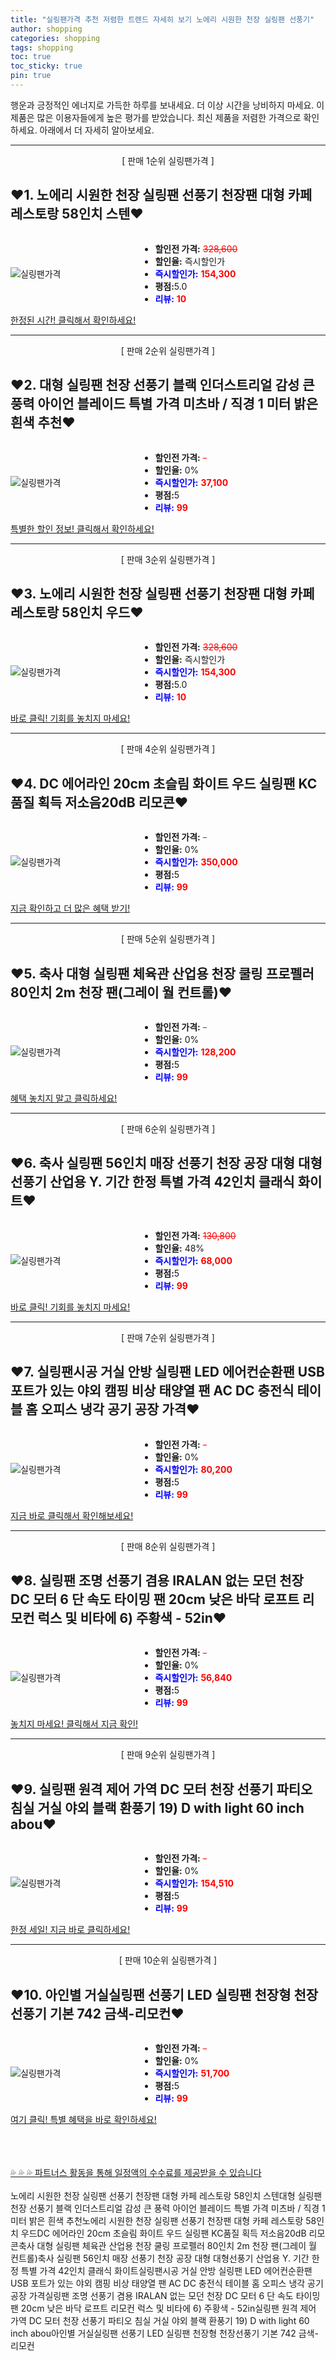 ```yaml
---
title: "실링팬가격 추천 저렴한 트렌드 자세히 보기 노에리 시원한 천장 실링팬 선풍기"
author: shopping
categories: shopping
tags: shopping
toc: true
toc_sticky: true
pin: true
---
```

행운과 긍정적인 에너지로 가득한 하루를 보내세요. 더 이상 시간을 낭비하지 마세요. 이 제품은 많은 이용자들에게 높은 평가를 받았습니다. 최신 제품을 저렴한 가격으로 확인하세요. 아래에서 더 자세히 알아보세요.

---
<p class="toplist" style="margin: 0 auto; display: block; width: fit-content;">[ 판매 1순위 실링팬가격 ]</p>

<h2><strong>❤️1. 노에리 시원한 천장 실링팬 선풍기 천장팬 대형 카페 레스토랑 58인치 스텐❤️</strong></h2>

<div style="display: flex; align-items: center;">
    <div style="flex: 0.4;">
        <img src="https://thumbnail6.coupangcdn.com/thumbnails/remote/230x230ex/image/vendor_inventory/914d/5903a97015a4b5b4ff2e0b1b93eb5e6757b1ae6855121bf989a84ba8049a.jpg" alt="실링팬가격" style="max-width: 100%;">
    </div>
    <div style="flex: 0.6; margin-left: 10px;">
        <ul>
            <li><strong>할인전 가격:</strong> <del style="color: red;">328,600</del></li>
            <li><strong>할인율:</strong> 즉시할인가</li>
            <li><span style='color:blue'><strong>즉시할인가:</strong></span> <span style='color:red'><strong>154,300</strong></span></li>
            <li><strong>평점:</strong>5.0</li>
            <li><span style='color:blue'><strong>리뷰:</strong></span> <span style='color:red'><strong>10</strong></span></li>
        </ul>
    </div>
</div>
<div class="center">
    <a href="https://William4Davisa.github.io?lptag=AF9450613&subid=githubio&pageKey=8022502089&traceid=V0-153&itemId=22424314961&vendorItemId=89469029941" class="myButton">
        한정된 시간! 클릭해서 확인하세요!
    </a>
</div>


---
<p class="toplist" style="margin: 0 auto; display: block; width: fit-content;">[ 판매 2순위 실링팬가격 ]</p>

<h2><strong>❤️2. 대형 실링팬 천장 선풍기 블랙 인더스트리얼 감성 큰 풍력 아이언 블레이드 특별 가격 미츠바 / 직경 1 미터 밝은 흰색  추천❤️</strong></h2>

<div style="display: flex; align-items: center;">
    <div style="flex: 0.4;">
        <img src="https://thumbnail10.coupangcdn.com/thumbnails/remote/230x230ex/image/vendor_inventory/fae4/a89285ab96f5ab2a70eca9fa4bd5383c7bbe0c35451bbeb0c261b50e4c6b.jpg" alt="실링팬가격" style="max-width: 100%;">
    </div>
    <div style="flex: 0.6; margin-left: 10px;">
        <ul>
            <li><strong>할인전 가격:</strong> <del style="color: red;">-</del></li>
            <li><strong>할인율:</strong> 0%</li>
            <li><span style='color:blue'><strong>즉시할인가:</strong></span> <span style='color:red'><strong>37,100</strong></span></li>
            <li><strong>평점:</strong>5</li>
            <li><span style='color:blue'><strong>리뷰:</strong></span> <span style='color:red'><strong>99</strong></span></li>
        </ul>
    </div>
</div>
<div class="center">
    <a href="https://William4Davisa.github.io?lptag=AF9450613&subid=githubio&pageKey=7418209609&traceid=V0-153&itemId=19236808103&vendorItemId=86353177112" class="myButton">
        특별한 할인 정보! 클릭해서 확인하세요!
    </a>
</div>


---
<p class="toplist" style="margin: 0 auto; display: block; width: fit-content;">[ 판매 3순위 실링팬가격 ]</p>

<h2><strong>❤️3. 노에리 시원한 천장 실링팬 선풍기 천장팬 대형 카페 레스토랑 58인치 우드❤️</strong></h2>

<div style="display: flex; align-items: center;">
    <div style="flex: 0.4;">
        <img src="https://thumbnail8.coupangcdn.com/thumbnails/remote/230x230ex/image/vendor_inventory/330e/d4112de843a726dd1343b1dae4c8956ab38258ed170159a319f689e2ecd0.jpg" alt="실링팬가격" style="max-width: 100%;">
    </div>
    <div style="flex: 0.6; margin-left: 10px;">
        <ul>
            <li><strong>할인전 가격:</strong> <del style="color: red;">328,600</del></li>
            <li><strong>할인율:</strong> 즉시할인가</li>
            <li><span style='color:blue'><strong>즉시할인가:</strong></span> <span style='color:red'><strong>154,300</strong></span></li>
            <li><strong>평점:</strong>5.0</li>
            <li><span style='color:blue'><strong>리뷰:</strong></span> <span style='color:red'><strong>10</strong></span></li>
        </ul>
    </div>
</div>
<div class="center">
    <a href="https://William4Davisa.github.io?lptag=AF9450613&subid=githubio&pageKey=8022502089&traceid=V0-153&itemId=22424314968&vendorItemId=89469029951" class="myButton">
        바로 클릭! 기회를 놓치지 마세요!
    </a>
</div>


---
<p class="toplist" style="margin: 0 auto; display: block; width: fit-content;">[ 판매 4순위 실링팬가격 ]</p>

<h2><strong>❤️4. DC 에어라인 20cm 초슬림 화이트 우드 실링팬 KC품질 획득 저소음20dB 리모콘❤️</strong></h2>

<div style="display: flex; align-items: center;">
    <div style="flex: 0.4;">
        <img src="https://thumbnail6.coupangcdn.com/thumbnails/remote/230x230ex/image/vendor_inventory/2882/b169125c491533de6bee4cd35a1434a5713cd7cf4001d5e6a29d26097060.jpg" alt="실링팬가격" style="max-width: 100%;">
    </div>
    <div style="flex: 0.6; margin-left: 10px;">
        <ul>
            <li><strong>할인전 가격:</strong> <del style="color: red;">-</del></li>
            <li><strong>할인율:</strong> 0%</li>
            <li><span style='color:blue'><strong>즉시할인가:</strong></span> <span style='color:red'><strong>350,000</strong></span></li>
            <li><strong>평점:</strong>5</li>
            <li><span style='color:blue'><strong>리뷰:</strong></span> <span style='color:red'><strong>99</strong></span></li>
        </ul>
    </div>
</div>
<div class="center">
    <a href="https://William4Davisa.github.io?lptag=AF9450613&subid=githubio&pageKey=6146523973&traceid=V0-153&itemId=11832884705&vendorItemId=79106308813" class="myButton">
        지금 확인하고 더 많은 혜택 받기!
    </a>
</div>


---
<p class="toplist" style="margin: 0 auto; display: block; width: fit-content;">[ 판매 5순위 실링팬가격 ]</p>

<h2><strong>❤️5. 축사 대형 실링팬 체육관 산업용 천장 쿨링 프로펠러 80인치 2m 천장 팬(그레이 월 컨트롤)❤️</strong></h2>

<div style="display: flex; align-items: center;">
    <div style="flex: 0.4;">
        <img src="https://thumbnail7.coupangcdn.com/thumbnails/remote/230x230ex/image/vendor_inventory/4318/e15fcfed1c35c44951f9aee507315b54e6d5a6fa4c9328cb3caecbbec1f6.jpg" alt="실링팬가격" style="max-width: 100%;">
    </div>
    <div style="flex: 0.6; margin-left: 10px;">
        <ul>
            <li><strong>할인전 가격:</strong> <del style="color: red;">-</del></li>
            <li><strong>할인율:</strong> 0%</li>
            <li><span style='color:blue'><strong>즉시할인가:</strong></span> <span style='color:red'><strong>128,200</strong></span></li>
            <li><strong>평점:</strong>5</li>
            <li><span style='color:blue'><strong>리뷰:</strong></span> <span style='color:red'><strong>99</strong></span></li>
        </ul>
    </div>
</div>
<div class="center">
    <a href="https://William4Davisa.github.io?lptag=AF9450613&subid=githubio&pageKey=7717170492&traceid=V0-153&itemId=20701022011&vendorItemId=87772221569" class="myButton">
        혜택 놓치지 말고 클릭하세요!
    </a>
</div>


---
<p class="toplist" style="margin: 0 auto; display: block; width: fit-content;">[ 판매 6순위 실링팬가격 ]</p>

<h2><strong>❤️6. 축사 실링팬 56인치 매장 선풍기 천장 공장 대형 대형선풍기 산업용 Y. 기간 한정 특별 가격 42인치   클래식 화이트❤️</strong></h2>

<div style="display: flex; align-items: center;">
    <div style="flex: 0.4;">
        <img src="https://thumbnail6.coupangcdn.com/thumbnails/remote/230x230ex/image/vendor_inventory/28cc/4fcbd432f25cef93319199ce9eea8c05c686055df5dd21a83b49cd9af122.jpg" alt="실링팬가격" style="max-width: 100%;">
    </div>
    <div style="flex: 0.6; margin-left: 10px;">
        <ul>
            <li><strong>할인전 가격:</strong> <del style="color: red;">130,800</del></li>
            <li><strong>할인율:</strong> 48%</li>
            <li><span style='color:blue'><strong>즉시할인가:</strong></span> <span style='color:red'><strong>68,000</strong></span></li>
            <li><strong>평점:</strong>5</li>
            <li><span style='color:blue'><strong>리뷰:</strong></span> <span style='color:red'><strong>99</strong></span></li>
        </ul>
    </div>
</div>
<div class="center">
    <a href="https://William4Davisa.github.io?lptag=AF9450613&subid=githubio&pageKey=8020712873&traceid=V0-153&itemId=22412062311&vendorItemId=89456881841" class="myButton">
        바로 클릭! 기회를 놓치지 마세요!
    </a>
</div>


---
<p class="toplist" style="margin: 0 auto; display: block; width: fit-content;">[ 판매 7순위 실링팬가격 ]</p>

<h2><strong>❤️7. 실링팬시공 거실 안방 실링팬 LED 에어컨순환팬 USB 포트가 있는 야외 캠핑 비상 태양열 팬 AC DC 충전식 테이블 홈 오피스 냉각 공기 공장 가격❤️</strong></h2>

<div style="display: flex; align-items: center;">
    <div style="flex: 0.4;">
        <img src="https://thumbnail10.coupangcdn.com/thumbnails/remote/230x230ex/image/vendor_inventory/aded/41922e0d69a1d558f13e2b0a0ea3c275b3ee560e5a8c677075d502c1f727.jpg" alt="실링팬가격" style="max-width: 100%;">
    </div>
    <div style="flex: 0.6; margin-left: 10px;">
        <ul>
            <li><strong>할인전 가격:</strong> <del style="color: red;">-</del></li>
            <li><strong>할인율:</strong> 0%</li>
            <li><span style='color:blue'><strong>즉시할인가:</strong></span> <span style='color:red'><strong>80,200</strong></span></li>
            <li><strong>평점:</strong>5</li>
            <li><span style='color:blue'><strong>리뷰:</strong></span> <span style='color:red'><strong>99</strong></span></li>
        </ul>
    </div>
</div>
<div class="center">
    <a href="https://William4Davisa.github.io?lptag=AF9450613&subid=githubio&pageKey=7394450929&traceid=V0-153&itemId=19124589403&vendorItemId=90123447287" class="myButton">
        지금 바로 클릭해서 확인해보세요!
    </a>
</div>


---
<p class="toplist" style="margin: 0 auto; display: block; width: fit-content;">[ 판매 8순위 실링팬가격 ]</p>

<h2><strong>❤️8. 실링팬 조명 선풍기 겸용 IRALAN 없는 모던 천장 DC 모터 6 단 속도 타이밍 팬 20cm 낮은 바닥 로프트 리모컨 럭스 및 비타에 6) 주황색 - 52in❤️</strong></h2>

<div style="display: flex; align-items: center;">
    <div style="flex: 0.4;">
        <img src="https://thumbnail7.coupangcdn.com/thumbnails/remote/230x230ex/image/vendor_inventory/a2bf/9482cddbfb7f48333d36d899f7796bfc29daa0928e07a28dca6ff8381948.jpg" alt="실링팬가격" style="max-width: 100%;">
    </div>
    <div style="flex: 0.6; margin-left: 10px;">
        <ul>
            <li><strong>할인전 가격:</strong> <del style="color: red;">-</del></li>
            <li><strong>할인율:</strong> 0%</li>
            <li><span style='color:blue'><strong>즉시할인가:</strong></span> <span style='color:red'><strong>56,840</strong></span></li>
            <li><strong>평점:</strong>5</li>
            <li><span style='color:blue'><strong>리뷰:</strong></span> <span style='color:red'><strong>99</strong></span></li>
        </ul>
    </div>
</div>
<div class="center">
    <a href="https://William4Davisa.github.io?lptag=AF9450613&subid=githubio&pageKey=7766924611&traceid=V0-153&itemId=20958388613&vendorItemId=90427062697" class="myButton">
        놓치지 마세요! 클릭해서 지금 확인!
    </a>
</div>


---
<p class="toplist" style="margin: 0 auto; display: block; width: fit-content;">[ 판매 9순위 실링팬가격 ]</p>

<h2><strong>❤️9. 실링팬 원격 제어 가역 DC 모터 천장 선풍기 파티오 침실 거실 야외 블랙 환풍기 19) D with light  60 inch abou❤️</strong></h2>

<div style="display: flex; align-items: center;">
    <div style="flex: 0.4;">
        <img src="https://thumbnail9.coupangcdn.com/thumbnails/remote/230x230ex/image/vendor_inventory/675d/a407db3c0a498e4cfa2837aabafdd980b0d0869a84cb679f481c458e9adc.jpg" alt="실링팬가격" style="max-width: 100%;">
    </div>
    <div style="flex: 0.6; margin-left: 10px;">
        <ul>
            <li><strong>할인전 가격:</strong> <del style="color: red;">-</del></li>
            <li><strong>할인율:</strong> 0%</li>
            <li><span style='color:blue'><strong>즉시할인가:</strong></span> <span style='color:red'><strong>154,510</strong></span></li>
            <li><strong>평점:</strong>5</li>
            <li><span style='color:blue'><strong>리뷰:</strong></span> <span style='color:red'><strong>99</strong></span></li>
        </ul>
    </div>
</div>
<div class="center">
    <a href="https://William4Davisa.github.io?lptag=AF9450613&subid=githubio&pageKey=8153799930&traceid=V0-153&itemId=23214037273&vendorItemId=90426969673" class="myButton">
        한정 세일! 지금 바로 클릭하세요!
    </a>
</div>


---
<p class="toplist" style="margin: 0 auto; display: block; width: fit-content;">[ 판매 10순위 실링팬가격 ]</p>

<h2><strong>❤️10. 아인별 거실실링팬 선풍기 LED 실링팬 천장형 천장선풍기 기본 742 금색-리모컨❤️</strong></h2>

<div style="display: flex; align-items: center;">
    <div style="flex: 0.4;">
        <img src="https://thumbnail8.coupangcdn.com/thumbnails/remote/230x230ex/image/vendor_inventory/95a9/9e167eff449d802e07eaeb3dd563855357993e6226c257d58845ef251cd0.jpg" alt="실링팬가격" style="max-width: 100%;">
    </div>
    <div style="flex: 0.6; margin-left: 10px;">
        <ul>
            <li><strong>할인전 가격:</strong> <del style="color: red;">-</del></li>
            <li><strong>할인율:</strong> 0%</li>
            <li><span style='color:blue'><strong>즉시할인가:</strong></span> <span style='color:red'><strong>51,700</strong></span></li>
            <li><strong>평점:</strong>5</li>
            <li><span style='color:blue'><strong>리뷰:</strong></span> <span style='color:red'><strong>99</strong></span></li>
        </ul>
    </div>
</div>
<div class="center">
    <a href="https://William4Davisa.github.io?lptag=AF9450613&subid=githubio&pageKey=8159785282&traceid=V0-153&itemId=23258040045&vendorItemId=90290418784" class="myButton">
        여기 클릭! 특별 혜택을 바로 확인하세요!
    </a>
</div>

<br><br><br>[💦 💦 💦 파트너스 활동을 통해 일정액의 수수료를 제공받을 수 있습니다](https://link.coupang.com/a/bcpT2c)<br><br>노에리 시원한 천장 실링팬 선풍기 천장팬 대형 카페 레스토랑 58인치 스텐대형 실링팬 천장 선풍기 블랙 인더스트리얼 감성 큰 풍력 아이언 블레이드 특별 가격 미츠바 / 직경 1 미터 밝은 흰색  추천노에리 시원한 천장 실링팬 선풍기 천장팬 대형 카페 레스토랑 58인치 우드DC 에어라인 20cm 초슬림 화이트 우드 실링팬 KC품질 획득 저소음20dB 리모콘축사 대형 실링팬 체육관 산업용 천장 쿨링 프로펠러 80인치 2m 천장 팬(그레이 월 컨트롤)축사 실링팬 56인치 매장 선풍기 천장 공장 대형 대형선풍기 산업용 Y. 기간 한정 특별 가격 42인치   클래식 화이트실링팬시공 거실 안방 실링팬 LED 에어컨순환팬 USB 포트가 있는 야외 캠핑 비상 태양열 팬 AC DC 충전식 테이블 홈 오피스 냉각 공기 공장 가격실링팬 조명 선풍기 겸용 IRALAN 없는 모던 천장 DC 모터 6 단 속도 타이밍 팬 20cm 낮은 바닥 로프트 리모컨 럭스 및 비타에 6) 주황색 - 52in실링팬 원격 제어 가역 DC 모터 천장 선풍기 파티오 침실 거실 야외 블랙 환풍기 19) D with light  60 inch abou아인별 거실실링팬 선풍기 LED 실링팬 천장형 천장선풍기 기본 742 금색-리모컨